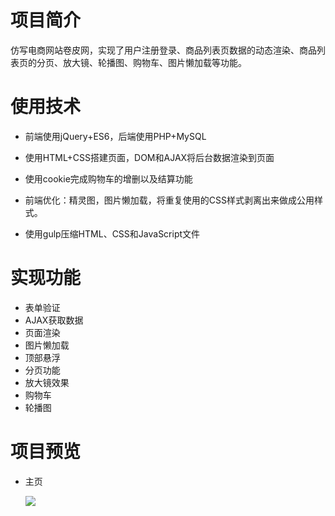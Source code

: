 # 项目简介
仿写电商网站卷皮网，实现了用户注册登录、商品列表页数据的动态渲染、商品列表页的分页、放大镜、轮播图、购物车、图片懒加载等功能。
# 使用技术
- 前端使用jQuery+ES6，后端使用PHP+MySQL

- 使用HTML+CSS搭建页面，DOM和AJAX将后台数据渲染到页面

- 使用cookie完成购物车的增删以及结算功能

- 前端优化：精灵图，图片懒加载，将重复使用的CSS样式剥离出来做成公用样式。

- 使用gulp压缩HTML、CSS和JavaScript文件

# 实现功能

- 表单验证
- AJAX获取数据
- 页面渲染
- 图片懒加载
- 顶部悬浮
- 分页功能
- 放大镜效果
- 购物车
- 轮播图

# 项目预览

- 主页

  ![](C:\phpStudy\PHPTutorial\WWW\project-juanpi\preview\主页.jpg)

  